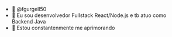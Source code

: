 - 👋 @fgurgell50
- 👀 Eu sou desenvolvedor Fullstack React/Node.js e tb atuo como Backend Java
- 🌱 Estou constantenmente me aprimorando 

<!---
fgurgell50/fgurgell50 is a ✨ special ✨ repository because its `README.md` (this file) appears on your GitHub profile.
You can click the Preview link to take a look at your changes.
--->
